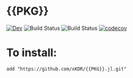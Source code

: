 # {{PKG}}

[![Dev](https://img.shields.io/badge/docs-dev-blue.svg)](https://xKDR.github.io/{{PKG}}.jl/dev)
![Build Status](https://github.com/xKDR/{{PKG}}.jl/actions/workflows/ci.yml/badge.svg)
![Build Status](https://github.com/xKDR/{{PKG}}.jl/actions/workflows/documentation.yml/badge.svg)
[![codecov](https://codecov.io/gh/xKDR/{{PKG}}}.jl/branch/main/graph/badge.svg?token=<token>)](https://codecov.io/gh/xKDR/{{PKG}}}.jl)

# To install:

    add "https://github.com/xKDR/{{PKG}}.jl.git"